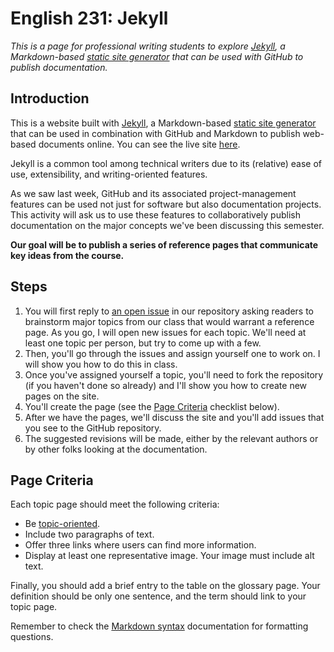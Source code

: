 # English 231: Jekyll

*This is a page for professional writing students to explore [Jekyll](https://jekyllrb.com/), a Markdown-based [static site generator](https://en.wikipedia.org/wiki/Static_site_generator) that can be used with GitHub to publish documentation.*

## Introduction

This is a website built with [Jekyll](https://jekyllrb.com/), a Markdown-based [static site generator](https://en.wikipedia.org/wiki/Static_site_generator) that can be used in combination with GitHub and Markdown to publish web-based documents online. You can see the live site [here](https://rickwysocki.github.io/pw-jekyll/).

Jekyll is a common tool among technical writers due to its (relative) ease of use, extensibility, and writing-oriented features.

As we saw last week, GitHub and its associated project-management features can be used not just for software but also documentation projects. This activity will ask us to use these features to collaboratively publish documentation on the major concepts we've been discussing this semester.

**Our goal will be to publish a series of reference pages that communicate key ideas from the course.**

## Steps

1. You will first reply to [an open issue](https://github.com/rickwysocki/pw-jekyll/issues/1) in our repository asking readers to brainstorm major topics from our class that would warrant a reference page. As you go, I will open new issues for each topic. We'll need at least one topic per person, but try to come up with a few.
2. Then, you'll go through the issues and assign yourself one to work on. I will show you how to do this in class.
3. Once you've assigned yourself a topic, you'll need to fork the repository (if you haven't done so already) and I'll show you how to create new pages on the site. 
4. You'll create the page (see the [Page Criteria](#page-criteria) checklist below). 
5. After we have the pages, we'll discuss the site and you'll add issues that you see to the GitHub repository.
6. The suggested revisions will be made, either by the relevant authors or by other folks looking at the documentation.

## Page Criteria

Each topic page should meet the following criteria:

- Be [topic-oriented](https://en.wikipedia.org/wiki/Topic-based_authoring).
- Include two paragraphs of text.
- Offer three links where users can find more information.
- Display at least one representative image. Your image must include alt text.

Finally, you should add a brief entry to the table on the glossary page. Your definition should be only one sentence, and the term should link to your topic page.

Remember to check the [Markdown syntax](https://www.markdownguide.org/basic-syntax/) documentation for formatting questions.